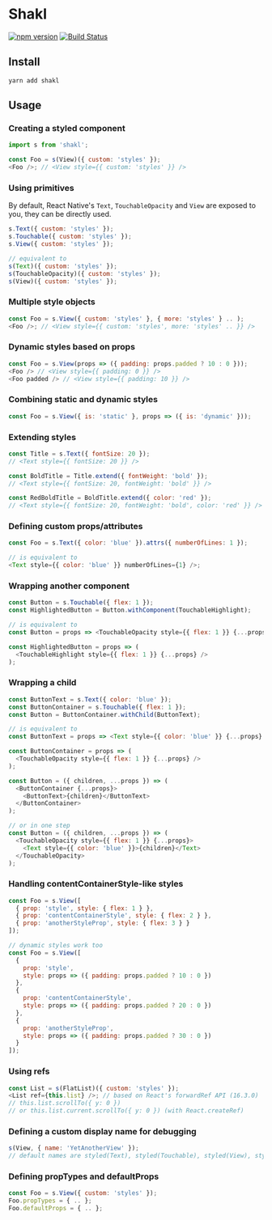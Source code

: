 # Shakl

[![npm version](https://badge.fury.io/js/shakl.svg)](https://badge.fury.io/js/shakl) [![Build Status](https://travis-ci.org/sonaye/shakl.svg?branch=master)](https://travis-ci.org/sonaye/shakl)

## Install

`yarn add shakl`

## Usage

### Creating a styled component

```js
import s from 'shakl';

const Foo = s(View)({ custom: 'styles' });
<Foo />; // <View style={{ custom: 'styles' }} />
```

### Using primitives

By default, React Native's `Text`, `TouchableOpacity` and `View` are exposed to you, they can be directly used.

```js
s.Text({ custom: 'styles' });
s.Touchable({ custom: 'styles' });
s.View({ custom: 'styles' });

// equivalent to
s(Text)({ custom: 'styles' });
s(TouchableOpacity)({ custom: 'styles' });
s(View)({ custom: 'styles' });
```

### Multiple style objects

```js
const Foo = s.View({ custom: 'styles' }, { more: 'styles' } .. );
<Foo />; // <View style={{ custom: 'styles', more: 'styles' .. }} />
```

### Dynamic styles based on props

```js
const Foo = s.View(props => ({ padding: props.padded ? 10 : 0 }));
<Foo /> // <View style={{ padding: 0 }} />
<Foo padded /> // <View style={{ padding: 10 }} />
```

### Combining static and dynamic styles

```js
const Foo = s.View({ is: 'static' }, props => ({ is: 'dynamic' }));
```

### Extending styles

```js
const Title = s.Text({ fontSize: 20 });
// <Text style={{ fontSize: 20 }} />

const BoldTitle = Title.extend({ fontWeight: 'bold' });
// <Text style={{ fontSize: 20, fontWeight: 'bold' }} />

const RedBoldTitle = BoldTitle.extend({ color: 'red' });
// <Text style={{ fontSize: 20, fontWeight: 'bold', color: 'red' }} />
```

### Defining custom props/attributes

```js
const Foo = s.Text({ color: 'blue' }).attrs({ numberOfLines: 1 });

// is equivalent to
<Text style={{ color: 'blue' }} numberOfLines={1} />;
```

### Wrapping another component

```js
const Button = s.Touchable({ flex: 1 });
const HighlightedButton = Button.withComponent(TouchableHighlight);

// is equivalent to
const Button = props => <TouchableOpacity style={{ flex: 1 }} {...props} />;

const HighlightedButton = props => (
  <TouchableHighlight style={{ flex: 1 }} {...props} />
);
```

### Wrapping a child

```js
const ButtonText = s.Text({ color: 'blue' });
const ButtonContainer = s.Touchable({ flex: 1 });
const Button = ButtonContainer.withChild(ButtonText);

// is equivalent to
const ButtonText = props => <Text style={{ color: 'blue' }} {...props} />;

const ButtonContainer = props => (
  <TouchableOpacity style={{ flex: 1 }} {...props} />
);

const Button = ({ children, ...props }) => (
  <ButtonContainer {...props}>
    <ButtonText>{children}</ButtonText>
  </ButtonContainer>
);

// or in one step
const Button = ({ children, ...props }) => (
  <TouchableOpacity style={{ flex: 1 }} {...props}>
    <Text style={{ color: 'blue' }}>{children}</Text>
  </TouchableOpacity>
);
```

### Handling contentContainerStyle-like styles

```js
const Foo = s.View([
  { prop: 'style', style: { flex: 1 } },
  { prop: 'contentContainerStyle', style: { flex: 2 } },
  { prop: 'anotherStyleProp', style: { flex: 3 } }
]);

// dynamic styles work too
const Foo = s.View([
  {
    prop: 'style',
    style: props => ({ padding: props.padded ? 10 : 0 })
  },
  {
    prop: 'contentContainerStyle',
    style: props => ({ padding: props.padded ? 20 : 0 })
  },
  {
    prop: 'anotherStyleProp',
    style: props => ({ padding: props.padded ? 30 : 0 })
  }
]);
```

### Using refs

```js
const List = s(FlatList)({ custom: 'styles' });
<List ref={this.list} />; // based on React's forwardRef API (16.3.0)
// this.list.scrollTo({ y: 0 })
// or this.list.current.scrollTo({ y: 0 }) (with React.createRef)
```

### Defining a custom display name for debugging

```js
s(View, { name: 'YetAnotherView' });
// default names are styled(Text), styled(Touchable), styled(View), styled(Component), etc
```

### Defining propTypes and defaultProps

```js
const Foo = s.View({ custom: 'styles' });
Foo.propTypes = { .. };
Foo.defaultProps = { .. };
```
